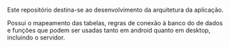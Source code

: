 Este repositório destina-se ao desenvolvimento da arquitetura da aplicação. 

Possui o mapeamento das tabelas, regras de conexão à banco do de dados e funções que podem ser usadas tanto em android quanto em desktop, incluindo o servidor.
